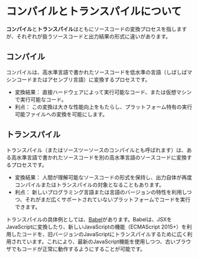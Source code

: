 
# コンパイルとトランスパイルについて

**コンパイル**と**トランスパイル**はともにソースコードの変換プロセスを指しますが、それぞれが扱うソースコードと出力結果の形式に違いがあります。

## コンパイル

コンパイルは、高水準言語で書かれたソースコードを低水準の言語（しばしばマシンコードまたはアセンブリ言語）に変換するプロセスです。

- 変換結果： 直接ハードウェアによって実行可能なコード、または仮想マシンで実行可能なコード。
- 利点： この変換は大きな性能向上をもたらし、プラットフォーム特有の実行可能ファイルへの変換を可能にします。

## トランスパイル

トランスパイル（またはソースツーソースのコンパイルとも呼ばれます）は、ある高水準言語で書かれたソースコードを別の高水準言語のソースコードに変換するプロセスです。

- 変換結果： 人間が理解可能なソースコードの形式を保持し、出力自体が再度コンパイルまたはトランスパイルの対象となることもあります。
- 利点： 新しいプログラミング言語または言語のバージョンの特性を利用しつつ、それがまだ広くサポートされていないプラットフォームでコードを実行できます。

トランスパイルの具体例としては、[Babel](https://babeljs.io/)があります。Babelは、JSXをJavaScriptに変換したり、新しいJavaScriptの機能（ECMAScript 2015+）を利用したコードを、旧バージョンのJavaScriptにトランスパイルするために広く利用されています。これにより、最新のJavaScript機能を使用しつつ、古いブラウザでもコードが正常に動作するようにすることが可能です。

